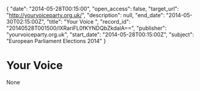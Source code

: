 {
  "date": "2014-05-28T00:15:00", 
  "open_access": false, 
  "target_url": "http://yourvoiceparty.org.uk/", 
  "description": null, 
  "end_date": "2014-05-30T02:15:00Z", 
  "title": "Your Voice ", 
  "record_id": "20140528T001500/lXRariFL0fKYNDQbZkdalA==", 
  "publisher": "yourvoiceparty.org.uk", 
  "start_date": "2014-05-28T00:15:00Z", 
  "subject": "European Parliament Elections 2014"
}

# Your Voice 

None